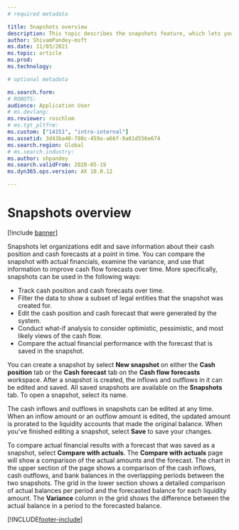 ```yaml
---
# required metadata

title: Snapshots overview
description: This topic describes the snapshots feature, which lets you save a cash flow forecast for analysis or comparison with actuals later. When you generate a cash flow forecast, you can save that forecast as a "snapshot." You can then use that snapshots to edit the accounts that were included in the forecast, or compare the forecast in the snapshot to actuals.
author: ShivamPandey-msft
ms.date: 11/03/2021
ms.topic: article
ms.prod: 
ms.technology: 

# optional metadata

ms.search.form: 
# ROBOTS: 
audience: Application User
# ms.devlang: 
ms.reviewer: roschlom
# ms.tgt_pltfrm: 
ms.custom: ["14151", "intro-internal"]
ms.assetid: 3d43ba40-780c-459a-a66f-9a01d556e674
ms.search.region: Global
# ms.search.industry: 
ms.author: shpandey
ms.search.validFrom: 2020-05-19
ms.dyn365.ops.version: AX 10.0.12

---
```


# Snapshots overview

[!include [banner](../includes/banner.md)]

Snapshots let organizations edit and save information about their cash position and cash forecasts at a point in time. You can compare the snapshot with actual financials, examine the variance, and use that information to improve cash flow forecasts over time. More specifically, snapshots can be used in the following ways:

- Track cash position and cash forecasts over time.
- Filter the data to show a subset of legal entities that the snapshot was created for.
- Edit the cash position and cash forecast that were generated by the system.
- Conduct what-if analysis to consider optimistic, pessimistic, and most likely views of the cash flow.
- Compare the actual financial performance with the forecast that is saved in the snapshot.

You can create a snapshot by select **New snapshot** on either the **Cash position** tab or the **Cash forecast** tab on the **Cash flow forecasts** workspace. After a snapshot is created, the inflows and outflows in it can be edited and saved. All saved snapshots are available on the **Snapshots** tab. To open a snapshot, select its name.

The cash inflows and outflows in snapshots can be edited at any time. When an inflow amount or an outflow amount is edited, the updated amount is prorated to the liquidity accounts that made the original balance. When you've finished editing a snapshot, select **Save** to save your changes.

To compare actual financial results with a forecast that was saved as a snapshot, select **Compare with actuals**. The **Compare with actuals** page will show a comparison of the actual amounts and the forecast. The chart in the upper section of the page shows a comparison of the cash inflows, cash outflows, and bank balances in the overlapping periods between the two snapshots. The grid in the lower section shows a detailed comparison of actual balances per period and the forecasted balance for each liquidity amount. The **Variance** column in the grid shows the difference between the actual balance in a period to the forecasted balance.

[!INCLUDE[footer-include](../../includes/footer-banner.md)]
